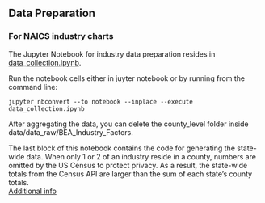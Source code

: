 ## Data Preparation

### For NAICS industry charts

The Jupyter Notebook for industry data preparation resides in [data_collection.ipynb](data_collection.ipynb).  

Run the notebook cells either in juyter notebook or by running from the command line:

	jupyter nbconvert --to notebook --inplace --execute data_collection.ipynb

After aggregating the data, you can delete the county\_level folder inside data/data_raw/BEA\_Industry\_Factors.  

The last block of this notebook contains the code for generating the state-wide data. When only 1 or 2 of an industry reside in a county, numbers are omitted by the US Census to protect privacy. As a result, the state-wide totals from the Census API are larger than the sum of each state’s county totals.  
[Additional info](https://github.com/modelearth/community/issues/9) 

